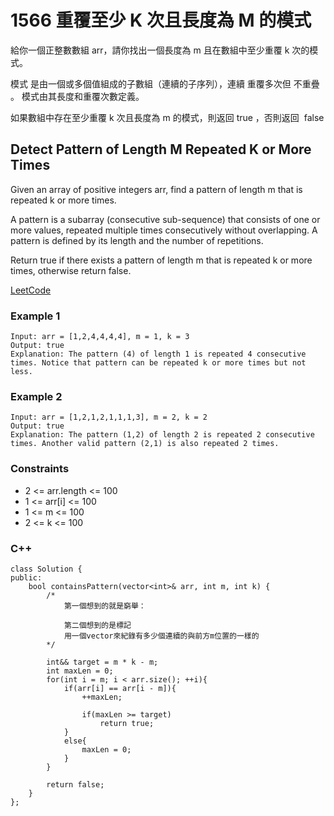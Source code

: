 # 1566 重覆至少 K 次且長度為 M 的模式

給你一個正整數數組 arr，請你找出一個長度為 m 且在數組中至少重覆 k 次的模式。

模式 是由一個或多個值組成的子數組（連續的子序列），連續 重覆多次但 不重疊 。 模式由其長度和重覆次數定義。

如果數組中存在至少重覆 k 次且長度為 m 的模式，則返回 true ，否則返回  false

## Detect Pattern of Length M Repeated K or More Times

Given an array of positive integers arr, find a pattern of length m that is repeated k or more times.

A pattern is a subarray (consecutive sub-sequence) that consists of one or more values, repeated multiple times consecutively without overlapping. A pattern is defined by its length and the number of repetitions.

Return true if there exists a pattern of length m that is repeated k or more times, otherwise return false.

[LeetCode](https://leetcode-cn.com/problems/detect-pattern-of-length-m-repeated-k-or-more-times/)

### Example 1

```
Input: arr = [1,2,4,4,4,4], m = 1, k = 3
Output: true
Explanation: The pattern (4) of length 1 is repeated 4 consecutive times. Notice that pattern can be repeated k or more times but not less.
```

### Example 2

```
Input: arr = [1,2,1,2,1,1,1,3], m = 2, k = 2
Output: true
Explanation: The pattern (1,2) of length 2 is repeated 2 consecutive times. Another valid pattern (2,1) is also repeated 2 times.
``` 

### Constraints

* 2 <= arr.length <= 100
* 1 <= arr[i] <= 100
* 1 <= m <= 100
* 2 <= k <= 100
 

### C++ 

```
class Solution {
public:
    bool containsPattern(vector<int>& arr, int m, int k) {
        /*
            第一個想到的就是窮舉：
           
            第二個想到的是標記 
            用一個vector來紀錄有多少個連續的與前方m位置的一樣的
        */

        int&& target = m * k - m;
        int maxLen = 0;
        for(int i = m; i < arr.size(); ++i){
            if(arr[i] == arr[i - m]){
                ++maxLen;
            
                if(maxLen >= target)
                    return true;
            }
            else{
                maxLen = 0;
            }
        }

        return false;
    }
};
```
